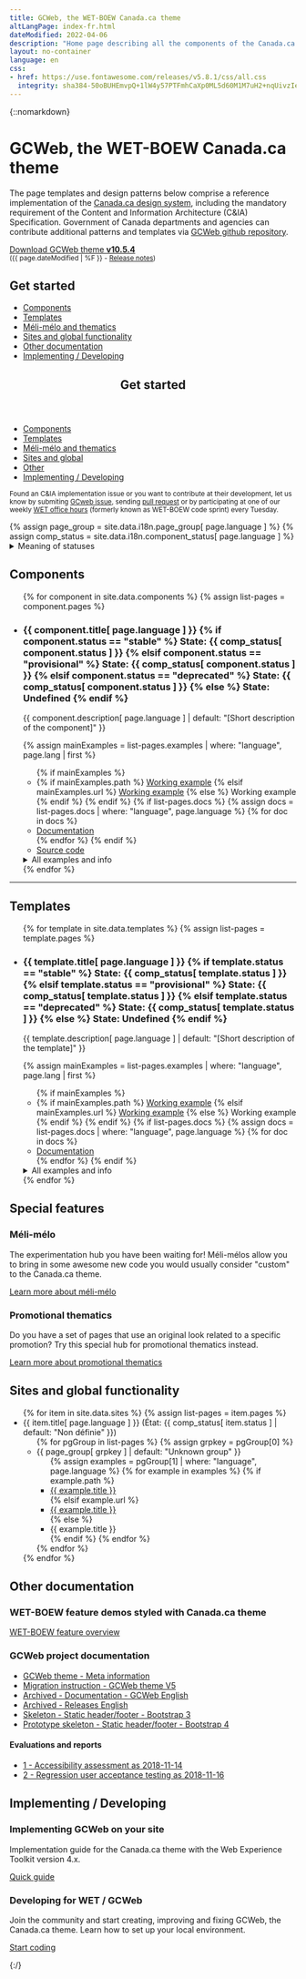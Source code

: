 ```yaml
---
title: GCWeb, the WET-BOEW Canada.ca theme
altLangPage: index-fr.html
dateModified: 2022-04-06
description: "Home page describing all the components of the Canada.ca theme, named GCWeb."
layout: no-container
language: en
css:
- href: https://use.fontawesome.com/releases/v5.8.1/css/all.css
  integrity: sha384-50oBUHEmvpQ+1lW4y57PTFmhCaXp0ML5d60M1M7uH2+nqUivzIebhndOJK28anvf
---
```


{::nomarkdown}
<div class="container">
	<h1 id="wb-cont" property="name">GCWeb, the WET-BOEW Canada.ca theme</h1>
	<div class="row">
		<div class="col-md-7 col-lg-8">
			<p>The page templates and design patterns below comprise a reference implementation of the <a href="https://design.canada.ca">Canada.ca design system</a>, including the mandatory requirement of the Content and Information Architecture (C&amp;IA) Specification. Government of Canada departments and agencies can contribute additional patterns and templates via <a href="https://github.com/wet-boew/GCWeb">GCWeb github repository</a>.</p>
		</div>
		<div class="col-xs-12 col-md-auto pull-right">
			<p><a href="https://github.com/wet-boew/GCWeb/archive/v10.5.4.zip" class="btn btn-primary">Download GCWeb theme <strong>v10.5.4</strong></a><br />
				<small>(<time>{{ page.dateModified | %F }}</time> - <a href="https://github.com/wet-boew/gcweb/releases/latest">Release notes</a>)</small></p>
		</div>
	</div>
</div>
<div class="container-fluid wb-inview show-none" data-inview="nav-menu">
	<div class="row">
		<nav class="well well-lg mrgn-tp-md">
			<div class="container">
				<h2 class="mrgn-tp-0">Get started</h2>
				<ul class="list-unstyled colcount-md-3">
					<li><a href="#components"><span aria-hidden="true" class="fas fa-cube mrgn-rght-md"></span>Components</a></li>
					<li><a href="#templates"><span aria-hidden="true" class="fas fa-table mrgn-rght-md"></span>Templates</a></li>
					<li><a href="#experiment"><span aria-hidden="true" class="fas fa-puzzle-piece mrgn-rght-md"></span>Méli-mélo and thematics</a></li>
					<li><a href="#sitesglobal"><span aria-hidden="true" class="fas fa-globe mrgn-rght-md"></span>Sites and global functionality</a></li>
					<li><a href="#other"><span aria-hidden="true" class="fas fa-info-circle mrgn-rght-md"></span>Other documentation</a></li>
					<li><a href="#implementing-developing"><span aria-hidden="true" class="fas fa-code mrgn-rght-md"></span>Implementing&nbsp;/ Developing</a></li>
				</ul>
			</div>
		</nav>
	</div>
</div>
<nav id="nav-menu" class="wb-overlay modal-content overlay-def wb-bar-t hidden-xs" aria-hidden="true">
	<header class="pull-left">
		<h2 class="modal-title">Get started</h2>
	</header>
	<ul class="pull-left list-inline mrgn-lft-md mrgn-tp-sm">
		<li>
			<a href="#components" class="btn btn-link text-white"><span aria-hidden="true" class="fas fa-cube mrgn-rght-sm"></span>Components</a>
		</li>
		<li class="mrgn-lft-md">
			<a href="#templates" class="btn btn-link text-white"><span aria-hidden="true" class="fas fa-table mrgn-rght-sm"></span>Templates</a>
		</li>
		<li class="mrgn-lft-md">
			<a href="#experiment" class="btn btn-link text-white"><span aria-hidden="true" class="fas fa-puzzle-piece mrgn-rght-sm"></span>Méli-mélo and thematics</a>
		</li>
		<li class="mrgn-lft-md">
			<a href="#sitesglobal" class="btn btn-link text-white"><span aria-hidden="true" class="fas fa-globe mrgn-rght-sm"></span>Sites and global</a>
		</li>
		<li class="mrgn-lft-md">
			<a href="#other" class="btn btn-link text-white"><span aria-hidden="true" class="fas fa-info-circle mrgn-rght-sm"></span>Other</a>
		</li>
		<li class="mrgn-lft-md">
			<a href="#implementing-developing" class="btn btn-link text-white"><span aria-hidden="true" class="fas fa-code mrgn-rght-sm"></span>Implementing&nbsp;/ Developing</a>
		</li>
	</ul>
</nav>
<div class="container">
	<p><small>Found an C&amp;IA implementation issue or you want to contribute at their development, let us know by submiting <a href="https://github.com/wet-boew/GCWeb/issues/new?title=C&amp;IA%20implementation%20error:%20">GCweb issue</a>, sending <a href="https://github.com/wet-boew/GCWeb/pulls">pull request</a> or by participating at one of our weekly <a href="https://github.com/wet-boew/wet-boew/wiki/WET-Office-hours,-Heures-de-service-de-la-BOEW">WET office hours</a> (formerly known as WET-BOEW code sprint) every Tuesday.</small></p>
	{% assign page_group = site.data.i18n.page_group[ page.language ] %}
	{% assign comp_status = site.data.i18n.component_status[ page.language ] %}
	<details class="mrgn-tp-lg">
		<summary>Meaning of statuses</summary>
		<dl class="dl-horizontal mrgn-bttm-0">
			<dt><span class="label label-success">{{comp_status.stable}}</span></dt>
			<dd>Meet the latest published specification.</dd>
			<dt><span class="label label-warning">{{comp_status.provisional}}</span></dt>
			<dd>Relatively stable, yet experimental; use as your own risks.</dd>
			<dt><span class="label label-danger">{{comp_status.deprecated}}</span></dt>
			<dd>Do not use because it's deprecated, but listed here for your information.</dd>
			<dt><span class="label label-default">Undefined</span></dt>
			<dd>Missing State in the component documentation.</dd>
			<!--<dt><span class="label label-success">Up to spec</span></dt>
			<dd>Meet the latest published C&amp;IA specification.</dd>
			<dt><span class="label label-info">Informational</span></dt>
			<dd>It's for your information. It's complete and suggestive but not defined by and from a specification yet.</dd>
			<dt><span class="label label-info">Need to revalidate</span></dt>
			<dd>Was meeting the preceding published specification, but it need to be manually revalidated to ensure it continues to meet the latest published specification.</dd>
			<dt><span class="label label-warning">Partial</span></dt>
			<dd>Partially up to spec or partially stable in order to meet other core web standards such WCAG 2.0 Level AA.</dd>
			<dt><span class="label label-warning">Outdated</span></dt>
			<dd>Don't meet the latest specification but met a previous version. It requires updates.</dd>
			<dt><span class="label label-default">Backlog</span></dt>
			<dd>Need to be developped.</dd>
			<dt><span class="label label-danger">Incomplete</span></dt>
			<dd>Incomplete because it don't fully meet all the specification yet. Still need developpement work.</dd>-->
		</dl>
	</details>
	<h2 id="components" class="mrgn-bttm-lg">Components</h2>
	<ul class="row list-unstyled wb-eqht-grd wb-filter mrgn-tp-md" data-wb-filter='{ "selector": ">li" }'>
	{% for component in site.data.components %}
		{% assign list-pages = component.pages %}
		<li class="col-xs-12 col-md-6 mrgn-tp-md mrgn-bttm-md">
			<div class="brdr-tp brdr-rght brdr-bttm brdr-lft hght-inhrt">
				<h3 class="mrgn-tp-md mrgn-rght-md mrgn-bttm-md mrgn-lft-md">{{ component.title[ page.language ] }}
				{% if component.status == "stable" %}
				<span class="label label-success mrgn-lft-sm"><span class="wb-inv">State: </span>{{ comp_status[ component.status ] }}</span>
				{% elsif component.status == "provisional" %}
				<span class="label label-warning mrgn-lft-sm"><span class="wb-inv">State: </span>{{ comp_status[ component.status ] }}</span>
				{% elsif component.status == "deprecated" %}
				<span class="label label-danger mrgn-lft-sm"><span class="wb-inv">State: </span>{{ comp_status[ component.status ] }}</span>
				{% else %}
				<span class="label label-default mrgn-lft-sm"><span class="wb-inv">State: </span>Undefined</span>
				{% endif %}
				</h3>
				<div class="mrgn-rght-md mrgn-bttm-md mrgn-lft-md">
					<p>{{ component.description[ page.language ] | default: "[Short description of the component]" }}</p>
					<!--
					Main working example
					- First working example in the example list where the language match
					-->
					{% assign mainExamples = list-pages.examples | where: "language", page.lang | first %}
					<ul class="list-unstyled mrgn-bttm-lg mrgn-lft-md">
					{% if mainExamples %}
					<li>
					{% if mainExamples.path %}
					<a href="components/
								{%- if component.componentName -%}
									{{ component.componentName }}/
								{%- endif -%}
							{{ mainExamples.path }}" lang="{{ mainExamples.language }}" hreflang="{{ mainExamples.language }}"><span class="fas fa-eye small mrgn-rght-sm" aria-hidden="true"></span>Working example</a>
					{% elsif mainExamples.url %}
						<a href="{{ mainExamples.url }}" lang="{{ mainExamples.language }}" hreflang="{{ mainExamples.language }}"><span class="fas fa-eye small mrgn-rght-sm" aria-hidden="true"></span>Working example</a>
					{% else %}
						<span class="fas fa-eye small mrgn-rght-sm" aria-hidden="true"></span>Working example
					{% endif %}
					{% endif %}
					<!--
					Documentation
					- Link to the documentations if any
					-->
					{% if list-pages.docs %}
					<!--<ul class="list-unstyled mrgn-bttm-lg mrgn-lft-md">-->
					{% assign docs = list-pages.docs | where: "language", page.language %}
					{% for doc in docs %}
						<li><a href="components/{{ component.componentName }}/{{ doc.path }}"><span class="fas fa-info-circle small mrgn-rght-sm" aria-hidden="true"></span>Documentation</a></li>
					{% endfor %}
					{% endif %}
					<li><a href="https://github.com/wet-boew/GCWeb/tree/master/components/{{ component.componentName }}" hreflang="en"><span class="fas fa-code small mrgn-rght-sm" aria-hidden="true"></span>Source code</a></li>
					</ul>
					<!--
					> All examples and info
					* Example
					* Documentation
					* Spec
					-->
					<details class="mrgn-tp-lg"><summary>All examples and info</summary>
					<ul class="list-unstyled">
					{% for pgGroup in list-pages %}
						{% assign grpkey = pgGroup[0] %}
						<li>{{ page_group[ grpkey ] | default: "Unknown group" }}
							<ul>
							{% assign examples = pgGroup[1] %}
							{% for example in examples %}
								{% if example.path %}
								<li><a href="components/
											{%- if component.componentName -%}
												{{ component.componentName }}/
											{%- endif -%}
										{{ example.path }}" {% if example.language != page.language %}lang="{{ example.language }}" hreflang="{{ example.language }}"{% endif %}>{{ example.title }}</a></li>
								{% elsif example.url %}
									<li><a href="{{ example.url }}">{{ example.title }}</a></li>
								{% else %}
									<li>{{ example.title }}</li>
								{% endif %}
							{% endfor %}
							</ul>
						</li>
					{% endfor %}
					</ul>
					</details>
				</div>
			</div>
		</li>
	{% endfor %}
	</ul>
	<hr />
	<h2 id="templates" class="mrgn-bttm-lg">Templates</h2>
	<ul class="row list-unstyled wb-eqht-grd wb-filter mrgn-tp-md"data-wb-filter='{ "selector": ">li" }'>
	{% for template in site.data.templates %}
		{% assign list-pages = template.pages %}
		<li class="col-xs-12 col-md-6 mrgn-tp-md mrgn-bttm-md">
			<div class="brdr-tp brdr-rght brdr-bttm brdr-lft hght-inhrt">
				<h3 class="mrgn-tp-md mrgn-rght-md mrgn-bttm-md mrgn-lft-md">{{ template.title[ page.language ] }}
				{% if template.status == "stable" %}
				<span class="label label-success mrgn-lft-sm"><span class="wb-inv">State: </span>{{ comp_status[ template.status ] }}</span>
				{% elsif template.status == "provisional" %}
				<span class="label label-warning mrgn-lft-sm"><span class="wb-inv">State: </span>{{ comp_status[ template.status ] }}</span>
				{% elsif template.status == "deprecated" %}
				<span class="label label-danger mrgn-lft-sm"><span class="wb-inv">State: </span>{{ comp_status[ template.status ] }}</span>
				{% else %}
				<span class="label label-default mrgn-lft-sm"><span class="wb-inv">State: </span>Undefined</span>
				{% endif %}
				</h3>
				<div class="mrgn-rght-md mrgn-bttm-md mrgn-lft-md">
					<p>{{ template.description[ page.language ] | default: "[Short description of the template]" }}</p>
					<!--
					Main working example
					- First working example in the example list where the language match
					-->
					{% assign mainExamples = list-pages.examples | where: "language", page.lang | first %}
					<ul class="list-unstyled mrgn-bttm-lg mrgn-lft-md">
					{% if mainExamples %}
					<li>
					{% if mainExamples.path %}
					<a href="templates/
								{%- if template.componentName -%}
									{{ template.componentName }}/
								{%- endif -%}
							{{ mainExamples.path }}" {% if mainExamples.language != page.language %}lang="{{ mainExamples.language }}" hreflang="{{ mainExamples.language }}"{% endif %}><span class="fas fa-eye small mrgn-rght-sm" aria-hidden="true"></span>Working example</a>
					{% elsif mainExamples.url %}
						<a href="{{ mainExamples.url }}" lang="{{ mainExamples.language }}" hreflang="{{ mainExamples.language }}"><span class="fas fa-eye small mrgn-rght-sm" aria-hidden="true"></span>Working example</a>
					{% else %}
						<span class="fas fa-eye small mrgn-rght-sm" aria-hidden="true"></span>Working example
					{% endif %}
					{% endif %}
					<!--
					Documentation
					- Link to the documentations if any
					-->
					{% if list-pages.docs %}
					<!--<ul class="list-unstyled mrgn-bttm-lg mrgn-lft-md">-->
					{% assign docs = list-pages.docs | where: "language", page.language %}
					{% for doc in docs %}
						<li><a href="templates/{{ template.componentName }}/{{ doc.path }}"><span class="fas fa-info-circle small mrgn-rght-sm" aria-hidden="true"></span>Documentation</a></li>
					{% endfor %}
					{% endif %}
					</ul>
					<!--
					> All examples and info
					* Example
					* Documentation
					* Spec
					-->
					<details class="mrgn-tp-lg"><summary>All examples and info</summary>
						<ul class="mrgn-tp-md">
							{% for pgGroup in list-pages %}
							{% assign grpkey = pgGroup[0] %}
							<li>{{ page_group[ grpkey ] | default: "Unknown group" }}
								<ul>
								{% assign examples = pgGroup[1] %}
								{% for example in examples %}
									{% if example.path %}
									<li><a href="templates/
												{%- if template.componentName -%}
													{{ template.componentName }}/
												{%- endif -%}
											{{ example.path }}" {% if example.language != page.language %}lang="{{ example.language }}" hreflang="{{ example.language }}"{% endif %}>{{ example.title }}</a></li>
									{% elsif example.url %}
										<li><a href="{{ example.url }}">{{ example.title }}</a></li>
									{% else %}
										<li>{{ example.title }}</li>
									{% endif %}
								{% endfor %}
								</ul>
							</li>
						{% endfor %}
						</ul>
					</details>
				</div>
			</div>
		</li>
	{% endfor %}
	</ul>
</div>
<div class="container-fluid">
	<div class="row">
		<div class="well well-lg mrgn-tp-md bg-gctheme text-white">
			<div class="container mrgn-bttm-lg">
				<h2 id="experiment" class="mrgn-tp-md mrgn-bttm-0">Special features</h2>
					<div class="row">
					    <div class="col-md-6">
					    	<h3 id="méli-mélo">Méli-mélo</h3>
						<p>The experimentation hub you have been waiting for! Méli-mélos allow you to bring in some awesome new code you would usually consider "custom" to the Canada.ca theme.</p>
						<p class="mrgn-tp-lg"><a href="méli-mélo/méli-mélo-en.html" class="btn btn-default btn-lg">Learn more<span class="wb-inv"> about méli-mélo</span></a></p>
					    </div>
					    <div class="col-md-6">
						<h3 id="thematics">Promotional thematics</h3><p>Do you have a set of pages that use an original look related to a specific promotion? Try this special hub for promotional thematics instead.</p>
						<p class="mrgn-tp-lg"><a href="th%C3%A9matique/gc-th%C3%A9matique-en.html" class="btn btn-default btn-lg">Learn more<span class="wb-inv"> about promotional thematics</span></a></p>
				</div>
			</div>
        	</div>
        </div>
    </div>
</div>
<div class="container">
	<h2 id="sitesglobal">Sites and global functionality</h2>
	<ul>
	{% for item in site.data.sites %}
		{% assign list-pages = item.pages %}
		<li>{{ item.title[ page.language ] }} (État: {{ comp_status[ item.status ] | default: "Non définie" }})
		<ul>
		{% for pgGroup in list-pages %}
			{% assign grpkey = pgGroup[0] %}
			<li>{{ page_group[ grpkey ] | default: "Unknown group" }}
				<ul>
				{% assign examples = pgGroup[1] | where: "language", page.language %}
				{% for example in examples %}
					{% if example.path %}
					<li><a href="sites/
								{%- if item.componentName -%}
									{{ item.componentName }}/
								{%- endif -%}
							{{ example.path }}" lang="{{ example.language }}" hreflang="{{ example.language }}">{{ example.title }}</a></li>
					{% elsif example.url %}
						<li><a href="{{ example.url }}" lang="{{ example.language }}" hreflang="{{ example.language }}">{{ example.title }}</a></li>
					{% else %}
						<li>{{ example.title }}</li>
					{% endif %}
				{% endfor %}
				</ul>
			</li>
		{% endfor %}
		</ul></li>
	{% endfor %}
	</ul>
	<h2 id="other">Other documentation</h2>
	<h3>WET-BOEW feature demos styled with Canada.ca theme</h3>
	<p><a href="/gcweb-compiled-demos/index.html#wet-boew">WET-BOEW feature overview</a></p>
	<h3 id="gcweb-project-documentation">GCWeb project documentation</h3>
	<ul>
		<li><a href="docs/index.html">GCWeb theme - Meta information</a></li>
		<li><a href="docs/v5-migration.html">Migration instruction - GCWeb theme V5</a></li>
		<li><a href="docs/GCWeb-en.html">Archived - Documentation - GCWeb English</a></li>
		<li><a href="docs/release/index-en.html">Archived - Releases English</a></li>
		<li><a href="docs/static-header-footer/bootstrap-3.html">Skeleton - Static header/footer - Bootstrap 3</a></li>
		<li><a href="docs/static-header-footer/bootstrap-4.html">Prototype skeleton - Static header/footer - Bootstrap 4</a></li>
	</ul>
	<h4>Evaluations and reports</h4>
	<ul>
		<li><a href="docs/evaluation-report/1-accessibility.html">1 - Accessibility assessment as 2018-11-14</a></li>
		<li><a href="docs/evaluation-report/2-wetplugin-gcweb2.html">2 - Regression user acceptance testing as 2018-11-16</a></li>
	</ul>
	<div class="cnt-wdth-lmtd">
		<h2 id="implementing-developing"><span aria-hidden="true" class="fas fa-code mrgn-rght-md"></span>Implementing&nbsp;/ Developing</h2>
		<h3>Implementing GCWeb on your site</h3>
		<p>Implementation guide for the Canada.ca theme with the Web Experience Toolkit version 4.x.</p>
		<p><a href="docs/implementing.html" class="btn btn-lg btn-default">Quick guide</a></p>
		<h3 id="developing-for-gcweb">Developing for WET / GCWeb</h3>
		<p>Join the community and start creating, improving and fixing GCWeb, the Canada.ca theme. Learn how to set up your local environment.</p>
		<p class="mrgn-bttm-lg"><a href="docs/developing-en.html" class="btn btn-call-to-action">Start coding</a></p>
	</div>
</div>
{:/}

